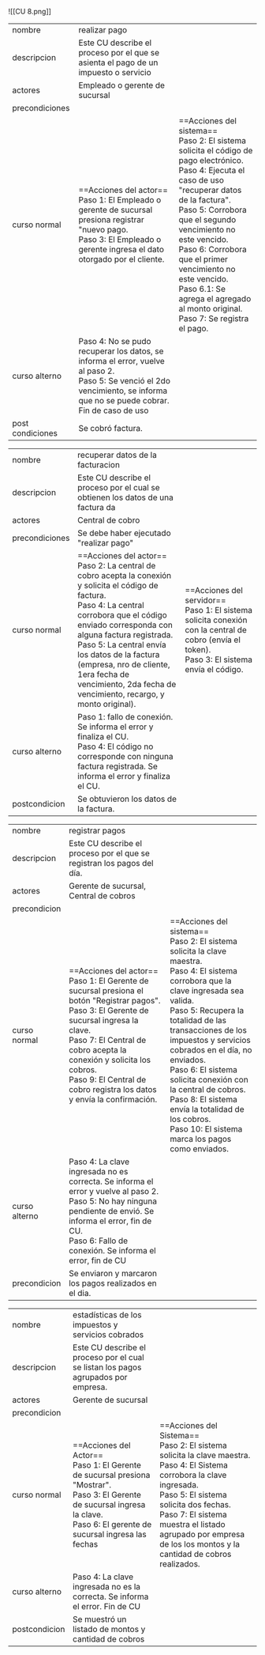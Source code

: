 ![[CU 8.png]]

|                  |                                                                                                                                                                                |                                                                                                                                                                                                                                                                                                                                                                                  |
| ---------------- | ------------------------------------------------------------------------------------------------------------------------------------------------------------------------------ | -------------------------------------------------------------------------------------------------------------------------------------------------------------------------------------------------------------------------------------------------------------------------------------------------------------------------------------------------------------------------------- |
| nombre           | realizar pago                                                                                                                                                                  |                                                                                                                                                                                                                                                                                                                                                                                  |
| descripcion      | Este CU describe el proceso por el que se asienta el pago de un impuesto o servicio                                                                                            |                                                                                                                                                                                                                                                                                                                                                                                  |
| actores          | Empleado o gerente de sucursal                                                                                                                                                 |                                                                                                                                                                                                                                                                                                                                                                                  |
| precondiciones   |                                                                                                                                                                                |                                                                                                                                                                                                                                                                                                                                                                                  |
| curso normal     | ==Acciones del actor==<br>Paso 1:  El Empleado o gerente de sucursal presiona registrar "nuevo pago.<br>Paso 3: El Empleado o gerente ingresa el dato otorgado por el cliente. | ==Acciones del sistema==<br>Paso 2: El sistema solicita el código de pago electrónico.<br>Paso 4: Ejecuta el caso de uso "recuperar datos de la factura".<br>Paso 5: Corrobora que el segundo vencimiento no este vencido.<br>Paso 6: Corrobora que el primer vencimiento no este vencido.<br>Paso 6.1: Se agrega el agregado al monto original.<br>Paso 7: Se registra el pago. |
| curso alterno    | Paso 4: No se pudo recuperar los datos, se informa el error, vuelve al paso 2.<br>Paso 5: Se venció el 2do vencimiento, se informa que no se puede cobrar. Fin de caso de uso  |                                                                                                                                                                                                                                                                                                                                                                                  |
| post condiciones | Se cobró factura.                                                                                                                                                              |                                                                                                                                                                                                                                                                                                                                                                                  |

|                |                                                                                                                                                                                                                                                                                                                                                                           |                                                                                                                                                    |
| -------------- | ------------------------------------------------------------------------------------------------------------------------------------------------------------------------------------------------------------------------------------------------------------------------------------------------------------------------------------------------------------------------- | -------------------------------------------------------------------------------------------------------------------------------------------------- |
| nombre         | recuperar datos de la facturacion                                                                                                                                                                                                                                                                                                                                         |                                                                                                                                                    |
| descripcion    | Este CU describe el proceso por el cual se obtienen los datos de una factura da                                                                                                                                                                                                                                                                                           |                                                                                                                                                    |
| actores        | Central de cobro                                                                                                                                                                                                                                                                                                                                                          |                                                                                                                                                    |
| precondiciones | Se debe haber ejecutado "realizar pago"                                                                                                                                                                                                                                                                                                                                   |                                                                                                                                                    |
| curso normal   | ==Acciones del actor==<br>Paso 2: La central de cobro acepta la conexión y solicita el código de factura.<br>Paso 4: La central corrobora que el código enviado corresponda con alguna factura registrada.<br>Paso 5: La central envía los datos de la factura (empresa, nro de cliente, 1era fecha de vencimiento, 2da fecha de vencimiento, recargo, y monto original). | ==Acciones del servidor==<br>Paso 1: El sistema solicita conexión con la central de cobro (envía el token).<br>Paso 3: El sistema envía el código. |
| curso alterno  | Paso 1: fallo de conexión. Se informa el error y finaliza el CU.<br>Paso 4: El código no corresponde con ninguna factura registrada. Se informa el error y finaliza el CU.                                                                                                                                                                                                |                                                                                                                                                    |
| postcondicion  | Se obtuvieron los datos de la factura.                                                                                                                                                                                                                                                                                                                                    |                                                                                                                                                    |

|               |                                                                                                                                                                                                                                                                                                       |                                                                                                                                                                                                                                                                                                                                                                                                                                                           |
| ------------- | ----------------------------------------------------------------------------------------------------------------------------------------------------------------------------------------------------------------------------------------------------------------------------------------------------- | --------------------------------------------------------------------------------------------------------------------------------------------------------------------------------------------------------------------------------------------------------------------------------------------------------------------------------------------------------------------------------------------------------------------------------------------------------- |
| nombre        | registrar pagos                                                                                                                                                                                                                                                                                       |                                                                                                                                                                                                                                                                                                                                                                                                                                                           |
| descripcion   | Este CU describe el proceso por el que se registran los pagos del día.                                                                                                                                                                                                                                |                                                                                                                                                                                                                                                                                                                                                                                                                                                           |
| actores       | Gerente de sucursal, Central de cobros                                                                                                                                                                                                                                                                |                                                                                                                                                                                                                                                                                                                                                                                                                                                           |
| precondicion  |                                                                                                                                                                                                                                                                                                       |                                                                                                                                                                                                                                                                                                                                                                                                                                                           |
| curso normal  | ==Acciones del actor==<br>Paso 1: El Gerente de sucursal presiona el botón "Registrar pagos".<br>Paso 3: El Gerente de sucursal ingresa la clave.<br>Paso 7: El Central de cobro acepta la conexión y solicita los cobros.<br>Paso 9: El Central de cobro registra los datos y envía la confirmación. | ==Acciones del sistema==<br>Paso 2: El sistema solicita la clave maestra.<br>Paso 4: El sistema corrobora que la clave ingresada sea valida.<br>Paso 5: Recupera la totalidad de las transacciones de los<br>impuestos y servicios cobrados en el día, no enviados.<br>Paso 6: El sistema solicita conexión con la central de cobros.<br>Paso 8: El sistema envía la totalidad de los cobros. <br>Paso 10: El sistema marca los pagos como enviados. <br> |
| curso alterno | Paso 4: La clave ingresada no es correcta. Se informa el error y vuelve al paso 2.<br>Paso 5: No hay ninguna pendiente de envió. Se informa el error, fin de CU.<br>Paso 6: Fallo de conexión. Se informa el error, fin de CU                                                                         |                                                                                                                                                                                                                                                                                                                                                                                                                                                           |
| precondicion  | Se enviaron y marcaron los pagos realizados en el dia.                                                                                                                                                                                                                                                |                                                                                                                                                                                                                                                                                                                                                                                                                                                           |

|               |                                                                                                                                                                                       |                                                                                                                                                                                                                                                                                                  |
| ------------- | ------------------------------------------------------------------------------------------------------------------------------------------------------------------------------------- | ------------------------------------------------------------------------------------------------------------------------------------------------------------------------------------------------------------------------------------------------------------------------------------------------ |
| nombre        | estadísticas de los impuestos y servicios cobrados                                                                                                                                    |                                                                                                                                                                                                                                                                                                  |
| descripcion   | Este CU describe el proceso por el cual se listan los pagos agrupados por empresa.                                                                                                    |                                                                                                                                                                                                                                                                                                  |
| actores       | Gerente de sucursal                                                                                                                                                                   |                                                                                                                                                                                                                                                                                                  |
| precondicion  |                                                                                                                                                                                       |                                                                                                                                                                                                                                                                                                  |
| curso normal  | ==Acciones del Actor==<br>Paso 1: El Gerente de sucursal presiona "Mostrar".<br>Paso 3: El Gerente de sucursal ingresa la clave.<br>Paso 6: El gerente de sucursal ingresa las fechas | ==Acciones del Sistema==<br>Paso 2: El sistema solicita la clave maestra.<br>Paso 4: El Sistema corrobora la clave ingresada.<br>Paso 5: El sistema solicita dos fechas.<br>Paso 7: El sistema muestra el listado agrupado por empresa de los los montos y la cantidad de cobros realizados.<br> |
| curso alterno | Paso 4: La clave ingresada no es la correcta. Se informa el error. Fin de CU                                                                                                          |                                                                                                                                                                                                                                                                                                  |
| postcondicion | Se muestró un listado de montos y cantidad de cobros                                                                                                                                  |                                                                                                                                                                                                                                                                                                  |
